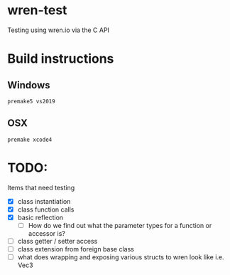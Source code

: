 # wren-test
Testing using wren.io via the C API

# Build instructions

## Windows
    premake5 vs2019

## OSX
    premake xcode4

# TODO:
Items that need testing
- [x] class instantiation
- [x] class function calls
- [x] basic reflection
    - [ ] How do we find out what the parameter types for a function or accessor is?
- [ ] class getter / setter access
- [ ] class extension from foreign base class
- [ ] what does wrapping and exposing various structs to wren look like i.e. Vec3 
